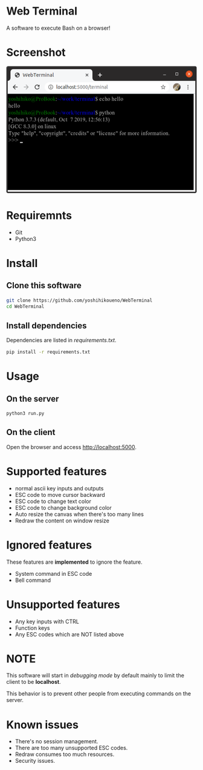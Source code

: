 # Web Terminal

A software to execute Bash on a browser!

# Screenshot
![screenshot](./screenshot.png)


# Requiremnts

* Git
* Python3


# Install

## Clone this software

```bash
git clone https://github.com/yoshihikoueno/WebTerminal
cd WebTerminal
```

## Install dependencies

Dependencies are listed in *requirements.txt*.

```bash
pip install -r requirements.txt
```


# Usage

## On the server

```bash
python3 run.py
```


## On the client

Open the browser and access <http://localhost:5000>.


# Supported features

* normal ascii key inputs and outputs
* ESC code to move cursor backward
* ESC code to change text color
* ESC code to change background color
* Auto resize the canvas when there's too many lines
* Redraw the content on window resize

# Ignored features

These features are **implemented** to ignore the feature.

* System command in ESC code
* Bell command

# Unsupported features

* Any key inputs with CTRL
* Function keys
* Any ESC codes which are NOT listed above


# NOTE

This software will start in *debugging mode* by default
mainly to limit the client to be **localhost**.

This behavior is to prevent other people from executing commands on the server.


# Known issues

* There's no session management.
* There are too many unsupported ESC codes.
* Redraw consumes too much resources.
* Security issues.
